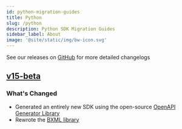 ```yaml
---
id: python-migration-guides
title: Python
slug: /python
description: Python SDK Migration Guides
sidebar_label: About
image: '@site/static/img/bw-icon.svg'
---
```


See our releases on [GitHub](https://github.com/Bandwidth/python-sdk/releases) for more detailed changelogs

## [v15-beta](/migration-guides/python/v14->v15-beta)

### What's Changed

* Generated an entirely new SDK using the open-source [OpenAPI Generator Library](https://openapi-generator.tech/)
* Rewrote the [BXML library](/migration-guides/python/v14->v15#bxml)

